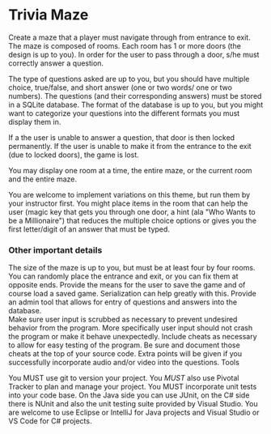 # Trivia Maze
Create a maze that a player must navigate through from entrance to exit.  The maze is composed of rooms.  Each room has 1 or more doors (the design is up to you).  In order for the user to pass through a door, s/he must correctly answer a question.  

The type of questions asked are up to you, but you should have multiple choice, true/false, and short answer (one or two words/ one or two numbers).  The questions (and their corresponding answers) must be stored in a SQLite database.  The format of the database is up to you, but you might want to categorize your questions into the different formats you must display them in.

If a the user is unable to answer a question, that door is then locked permanently.  If the user is unable to make it from the entrance to the exit (due to locked doors), the game is lost.

You may display one room at a time, the entire maze, or the current room and the entire maze.

You are welcome to implement variations on this theme, but run them by your instructor first.  You might place items in the room that can help the user (magic key that gets you through one door, a hint (ala "Who Wants to be a Millionaire") that reduces the multiple choice options or gives you the first letter/digit of an answer that must be typed.

### Other important details

The size of the maze is up to you, but must be at least four by four rooms.  You can randomly place the entrance and exit, or you can fix them at opposite ends.
Provide the means for the user to save the game and of course load a saved game.  Serialization can help greatly with this.
Provide an admin tool that allows for entry of questions and answers into the database.  
Make sure user input is scrubbed as necessary to prevent undesired behavior from the program.  More specifically user input should not crash the program or make it behave unexpectedly.
Include cheats as necessary to allow for easy testing of the program.  Be sure and document those cheats at the top of your source code.
Extra points will be given if you successfully incorporate audio and/or video into the questions.
Tools

You MUST use git to version your project.  You *MUST* also use Pivotal Tracker to plan and manage your project.  You MUST incorporate unit tests into your code base.  On the Java side you can use JUnit, on the C# side there is NUnit and also the unit testing suite provided by Visual Studio.  You are welcome to use Eclipse or IntelliJ for Java projects and Visual Studio or VS Code for C# projects.
